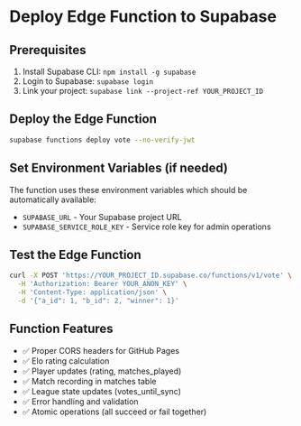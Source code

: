 # Deploy Edge Function to Supabase

## Prerequisites
1. Install Supabase CLI: `npm install -g supabase`
2. Login to Supabase: `supabase login`
3. Link your project: `supabase link --project-ref YOUR_PROJECT_ID`

## Deploy the Edge Function
```bash
supabase functions deploy vote --no-verify-jwt
```

## Set Environment Variables (if needed)
The function uses these environment variables which should be automatically available:
- `SUPABASE_URL` - Your Supabase project URL
- `SUPABASE_SERVICE_ROLE_KEY` - Service role key for admin operations

## Test the Edge Function
```bash
curl -X POST 'https://YOUR_PROJECT_ID.supabase.co/functions/v1/vote' \
  -H 'Authorization: Bearer YOUR_ANON_KEY' \
  -H 'Content-Type: application/json' \
  -d '{"a_id": 1, "b_id": 2, "winner": 1}'
```

## Function Features
- ✅ Proper CORS headers for GitHub Pages
- ✅ Elo rating calculation
- ✅ Player updates (rating, matches_played)
- ✅ Match recording in matches table
- ✅ League state updates (votes_until_sync)
- ✅ Error handling and validation
- ✅ Atomic operations (all succeed or fail together)
